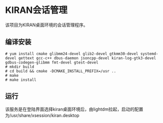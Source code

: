 # KIRAN会话管理
该项目为KIRAN桌面环境的会话管理程序。

## 编译安装
```
# yum install cmake glibmm24-devel glib2-devel gtkmm30-devel systemd-devel gettext gcc-c++ dbus-daemon jsoncpp-devel kiran-log-gtk3-devel gdbus-codegen-glibmm fmt-devel gtest-devel
# mkdir build
# cd build && cmake -DCMAKE_INSTALL_PREFIX=/usr ..
# make
# make install
```

## 运行
该服务是在登陆界面选择kiran桌面环境后，由lightdm拉起，启动的配置为/usr/share/xsession/kiran.desktop